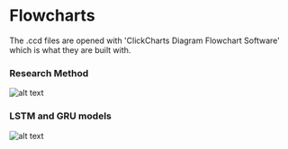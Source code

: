 # Flowcharts


The .ccd files are opened with 'ClickCharts Diagram Flowchart Software' which is what they are built with.










### Research Method
![alt text](https://github.com/andrehoejmark/AVG-Speed-Prediction-of-cars-based-on-road-events/blob/main/FlowCharts/Method.png)



### LSTM and GRU models 
![alt text](https://github.com/andrehoejmark/AVG-Speed-Prediction-of-cars-based-on-road-events/blob/main/FlowCharts/Plan.png)
